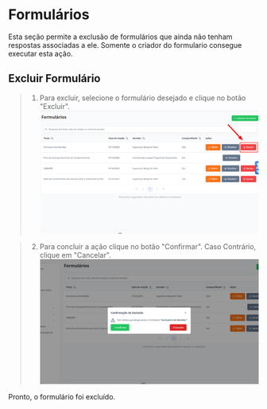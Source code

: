 # Formulários
Esta seção permite a exclusão de formulários que ainda não tenham respostas associadas a ele. Somente o criador do formulario consegue executar esta ação.

## Excluir Formulário

> 1. Para excluir, selecione o formulário desejado e clique no botão "Excluir".
> ![Image](../../img/re/formularios/excluir1.png)

> 2. Para concluir a ação clique no botão "Confirmar". Caso Contrário, clique em "Cancelar".
> ![Image](../../img/re/formularios/excluir2.png)

Pronto, o formulário foi excluído.